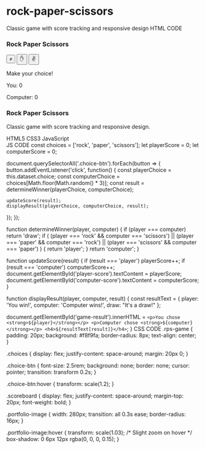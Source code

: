 # rock-paper-scissors
Classic game with score tracking and responsive design
HTML CODE
<div class="project-card" data-category="javascript">
                <div class="rps-game">
                  <h3>Rock Paper Scissors</h3>
                  <div class="game-container">
                    <div class="choices">
                      <button class="choice-btn" data-choice="rock">✊</button>
                      <button class="choice-btn" data-choice="paper">✋</button>
                      <button class="choice-btn" data-choice="scissors">✌️</button>
                    </div>
                    <div id="game-result" class="result-box">
                      <p>Make your choice!</p>
                    </div>
                    <div class="scoreboard">
                      <p>You: <span id="player-score">0</span></p>
                      <p>Computer: <span id="computer-score">0</span></p>
                    </div>
                  </div>
                </div>
                <div class="project-info">
                  <h3>Rock Paper Scissors</h3>
                  <p>Classic game with score tracking and responsive design.</p>
                  <div class="tech-used">
                    <span>HTML5</span>
                    <span>CSS3</span>
                    <span>JavaScript</span>
                  </div>
                </div>
              </div>
        </div>
JS CODE
const choices = ['rock', 'paper', 'scissors'];
let playerScore = 0;
let computerScore = 0;

document.querySelectorAll('.choice-btn').forEach(button => {
  button.addEventListener('click', function() {
    const playerChoice = this.dataset.choice;
    const computerChoice = choices[Math.floor(Math.random() * 3)];
    const result = determineWinner(playerChoice, computerChoice);
    
    updateScore(result);
    displayResult(playerChoice, computerChoice, result);
  });
});

function determineWinner(player, computer) {
  if (player === computer) return 'draw';
  if (
    (player === 'rock' && computer === 'scissors') ||
    (player === 'paper' && computer === 'rock') ||
    (player === 'scissors' && computer === 'paper')
  ) {
    return 'player';
  }
  return 'computer';
}

function updateScore(result) {
  if (result === 'player') playerScore++;
  if (result === 'computer') computerScore++;
  document.getElementById('player-score').textContent = playerScore;
  document.getElementById('computer-score').textContent = computerScore;
}

function displayResult(player, computer, result) {
  const resultText = {
    player: 'You win!',
    computer: 'Computer wins!',
    draw: "It's a draw!"
  };
  
  document.getElementById('game-result').innerHTML = `
    <p>You chose <strong>${player}</strong></p>
    <p>Computer chose <strong>${computer}</strong></p>
    <h4>${resultText[result]}</h4>
  `;
}
CSS CODE
.rps-game {
    padding: 20px;
    background: #f8f9fa;
    border-radius: 8px;
    text-align: center;
}

.choices {
    display: flex;
    justify-content: space-around;
    margin: 20px 0;
}

.choice-btn {
    font-size: 2.5rem;
    background: none;
    border: none;
    cursor: pointer;
    transition: transform 0.2s;
}

.choice-btn:hover {
    transform: scale(1.2);
}

.scoreboard {
    display: flex;
    justify-content: space-around;
    margin-top: 20px;
    font-weight: bold;
}

.portfolio-image {
    width: 280px;
    transition: all 0.3s ease;
    border-radius: 16px;
}

.portfolio-image:hover {
    transform: scale(1.03);
    /* Slight zoom on hover */
    box-shadow: 0 6px 12px rgba(0, 0, 0, 0.15);
}
